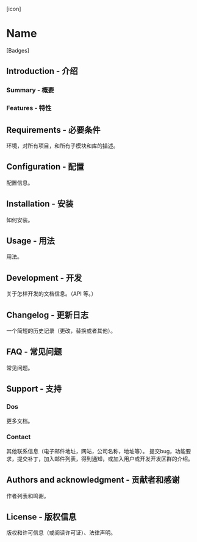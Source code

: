[icon]

# Name

[Badges]

## Introduction - 介绍
### Summary - 概要
### Features - 特性

## Requirements - 必要条件
环境，对所有项目，和所有子模块和库的描述。

## Configuration - 配置
配置信息。

## Installation - 安装
如何安装。

## Usage - 用法
用法。

## Development - 开发
关于怎样开发的文档信息。（API 等。）

## Changelog - 更新日志
一个简短的历史记录（更改，替换或者其他）。

## FAQ - 常见问题
常见问题。

## Support - 支持
### Dos
更多文档。
### Contact
其他联系信息（电子邮件地址，网站，公司名称，地址等）。
提交bug，功能要求，提交补丁，加入邮件列表，得到通知，或加入用户或开发开发区群的介绍。

## Authors and acknowledgment - 贡献者和感谢
作者列表和鸣谢。

## License - 版权信息
版权和许可信息（或阅读许可证）、法律声明。